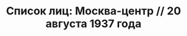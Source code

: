 ---
title: 'Список лиц: Москва-центр // 20 августа 1937 года'
description: РГАСПИ, ф.17, оп.171, дело 410, лист 255
images:
- /disk/pictures/v02/17-171-410-255.jpg
- /disk/pictures/v02/17-171-410-256.jpg
- /disk/pictures/v02/17-171-410-257.jpg
- /disk/pictures/v02/17-171-410-258.jpg
- /disk/pictures/v02/17-171-410-259.jpg
---